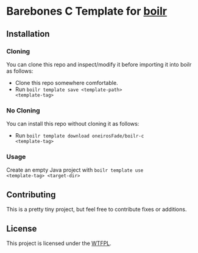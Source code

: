 # Barebones C Template for [boilr][boilr]
## Installation
### Cloning
You can clone this repo and inspect/modify it before importing it into boilr as follows:

* Clone this repo somewhere comfortable.
* Run <code>boilr template save &lt;template-path&gt; &lt;template-tag&gt;</code>

### No Cloning
You can install this repo without cloning it as follows:

* Run <code>boilr template download oneirosFade/boilr-c &lt;template-tag&gt;</code>

### Usage
Create an empty Java project with <code>boilr template use &lt;template-tag&gt; &lt;target-dir&gt;</code>

## Contributing

This is a pretty tiny project, but feel free to contribute fixes or additions.

## License

This project is licensed under the [WTFPL][wtfpl].

[boilr]: https://github.com/tmrts/boilr "boilr"
[wtfpl]: http://www.wtfpl.net/about/ "WTF Public License"
